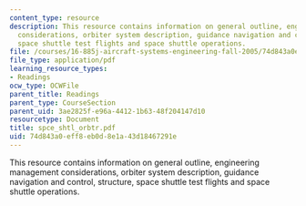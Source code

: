 ```yaml
---
content_type: resource
description: This resource contains information on general outline, engineering management
  considerations, orbiter system description, guidance navigation and control, structure,
  space shuttle test flights and space shuttle operations.
file: /courses/16-885j-aircraft-systems-engineering-fall-2005/74d843a0eff8eb0d8e1a43d18467291e_spce_shtl_orbtr.pdf
file_type: application/pdf
learning_resource_types:
- Readings
ocw_type: OCWFile
parent_title: Readings
parent_type: CourseSection
parent_uid: 3ae2825f-e96a-4412-1b63-48f204147d10
resourcetype: Document
title: spce_shtl_orbtr.pdf
uid: 74d843a0-eff8-eb0d-8e1a-43d18467291e
---
```

This resource contains information on general outline, engineering management considerations, orbiter system description, guidance navigation and control, structure, space shuttle test flights and space shuttle operations.

